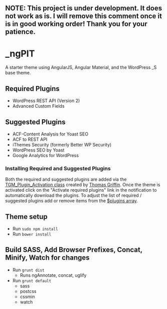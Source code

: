 ## NOTE: This project is under development. It does not work as is. I will remove this comment once it is in good working order! Thank you for your patience. 
# _ngPIT
A starter theme using AngularJS, Angular Material, and the WordPress _S base theme.

## Required Plugins
* WordPress REST API (Version 2)
* Advanced Custom Fields

## Suggested Plugins
* ACF-Content Analysis for Yoast SEO
* ACF to REST API
* iThemes Security (formerly Better WP Security)
* WordPress SEO by Yoast
* Google Analytics for WordPress

### Installing Required and Suggested Plugins
Both the required and suggested plugins are added via the [TGM_Plugin_Activation class](/includes/plugins/class-tgm-plugin-activation.php) created by [Thomas Griffin](http://tgmpluginactivation.com/). Once the theme is activated click on the "Activate required plugins" link in the notification to automatically download the plugins. To adjust the list of required / suggested plugins add or remove items from the [$plugins array](/includes/plugins/theme-require-plugins.php#L8).

## Theme setup
* Run `sudo npm install`
* Run `bower install`

## Build SASS, Add Browser Prefixes, Concat, Minify, Watch for changes
* Run `grunt dist`
  * Runs ngAnnotate, concat, uglify
* Run `grunt default`
  * sass
  * postcss
  * cssmin
  * watch
